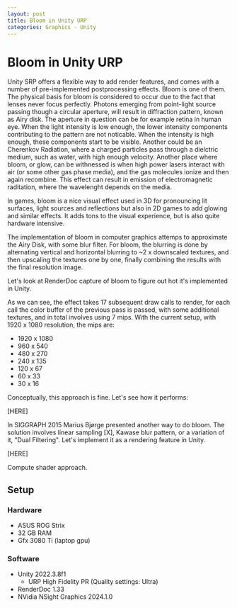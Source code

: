 ```yaml
---
layout: post
title: Bloom in Unity URP 
categories: Graphics - Unity
---
```


# Bloom in Unity URP

Unity SRP offers a flexible way to add render features, and comes with a number
of pre-implemented postprocessing effects. Bloom is one of them. The physical basis for bloom is considered 
to occur due to the fact that lenses never focus perfectly. Photons emerging from 
point-light source passing though a circular aperture, will result in diffraction 
pattern, known as Airy disk. The aperture in question can be for example retina in human eye. 
When the light intensity is low enough, the lower intensity components contributing 
to the pattern are not noticable. When the intensity is high enough, these components 
start to be visible. Another could be an Cherenkov Radiation, where a charged particles 
pass through a dielctric medium, such as water, with high enough velocity. 
Another place where bloom, or glow, can be withnessed is when high power lasers interact 
with air (or some other gas phase media), and the gas molecules ionize and then again recombine.
This effect can result in emission of electromagnetic raditation, where the wavelenght depends
on the media.

In games, bloom is a nice visual effect used in 3D for pronouncing lit surfaces, light sources and reflections 
but also in 2D games to add glowing and similar effects. It adds tons to the visual experience,
but is also quite hardware intensive.

The implementation of bloom in computer graphics attemps to approximate the Airy Disk, with some blur filter.
For bloom, the blurring is done by alternating vertical and horizontal blurring to ~2 x downscaled textures,
and then upscaling the textures one by one, finally combining the results with the final resolution image.

Let's look at RenderDoc capture of bloom to figure out hot it's implemented
in Unity. 

As we can see, the effect takes 17 subsequent draw calls to render, for each call the color buffer of the previous
pass is passed, with some additional textures, and in total involves using 7 mips. With the current setup, with 1920 x 1080 resolution, the mips are:
- 1920 x 1080
- 960 x 540
- 480 x 270
- 240 x 135
- 120 x 67
- 60 x 33
- 30 x 16

Conceptually, this approach is fine. Let's see how it performs:

[HERE]

In SIGGRAPH 2015 Marius Bjørge presented another way to do bloom. The solution involves
linear sampling [X], Kawase blur pattern, or a variation of it, "Dual Filtering". Let's implement it as
a rendering feature in Unity.

[HERE]

Compute shader approach.

## Setup

### Hardware 
* ASUS ROG Strix 
* 32 GB RAM
* Gfx 3080 Ti (laptop gpu)

### Software
* Unity 2022.3.8f1
    * URP High Fidelity PR (Quality settings: Ultra)
* RenderDoc 1.33
* NVidia NSight Graphics 2024.1.0
 
